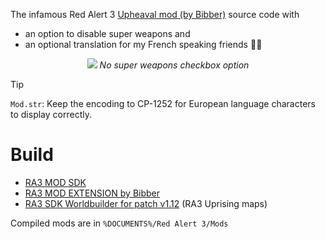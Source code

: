 The infamous Red Alert 3 [Upheaval mod (by Bibber)](https://www.moddb.com/mods/red-alert-3-upheaval) source code with 
- an option to disable super weapons and 
- an optional translation for my French speaking friends 🥖😄

<p align="center">
  <img src="https://github.com/xan105/RA3-Mod-Upheaval-Extended/raw/main/screenshot/no_super_weapons.png">
  <em>No super weapons checkbox option</em>
</p>

> [!TIP]
> `Mod.str`: Keep the encoding to CP-1252 for European language characters to display correctly.

Build
======

- [RA3 MOD SDK](https://www.cnclabs.com/downloads/details.aspx?id=1513)
- [RA3 MOD EXTENSION by Bibber](https://bibber.eu/downloads/ra3-mod-sdk-expansion/)
- [RA3 SDK Worldbuilder for patch v1.12](https://www.cnclabs.com/downloads/details.aspx?id=1514) (RA3 Uprising maps)

Compiled mods are in `%DOCUMENTS%/Red Alert 3/Mods`